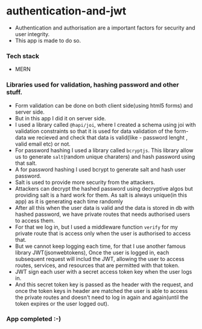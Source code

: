 # authentication-and-jwt
- Authentication and authorisation are a important factors for security and user integrity.
- This app is made to do so.

### Tech stack
 - MERN 
 
### Libraries used for validation, hashing password and other stuff.
- Form validation can be done on both client side(using html5 forms) and server side. 
- But in this app I did it on server side.
- I used a library called `@hapi/joi`, where I created a schema using joi with validation constraints so that it is used for data validation of the form-data we recieved and check that data is valid(like - password lenght , valid email etc) or not.
- For password hashing I used a library called `bcryptjs`. This library allow us to generate `salt`(random unique charaters) and hash password using that salt.
- A for password hashing I used bcrypt to generate salt and hash user password.
- Salt is used to provide more security from the attackers. 
- Attackers can decrypt the hashed password using decryptive algos but providing salt is a hard work for them. As salt is always unique(in this app) as it is generating each time randomly 
- After all this when the user data is valid and the data is stored in db with hashed password, we have private routes that needs authorised users to access them.
- For that we log in, but I used a middleware function `verify` for my private route that is access only when the user is authorised to access that.
- But we cannot keep logging each time, for that I use another famous library JWT(jsonwebtokens), Once the user is logged in, each subsequent request will includ the JWT, allowing the user to access routes, services, and resources that are permitted with that token.
- JWT sign each user with a secret access token key when the user logs in.
- And this secret token key is passed as the header with the request, and once the token keys in header are matched the user is able to access the private routes and doesn't need to log in again and again(until the token expires or the user logged out).

### App completed :-)
